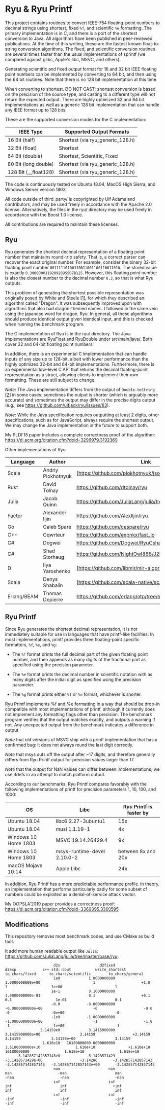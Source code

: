 # Ryu & Ryu Printf

This project contains routines to convert IEEE-754 floating-point numbers to
decimal strings using shortest, fixed `%f`, and scientific `%e`
formatting. The primary implementation is in C, and there is a port of the
shortest conversion to Java. All algorithms have been published in
peer-reviewed publications. At the time of this writing, these are the fastest
known float-to-string conversion algorithms. The fixed, and scientific
conversion routines are several times faster than the usual implementations
of sprintf (we compared against glibc, Apple's libc, MSVC, and others).

Generating scientific and fixed output format for 16 and 32 bit IEEE floating
point numbers can be implemented by converting to 64 bit, and then using the
64 bit routines. Note that there is no 128 bit implementation at this time.

When converting to shortest, DO NOT CAST; shortest conversion is based on the
precision of the source type, and casting to a different type will not return
the expected output. There are highly optimized 32 and 64 bit implementations
as well as a generic 128 bit implementation that can handle any IEEE format
up to 128 bits.

These are the supported conversion modes for the C implementation:

| IEEE Type            | Supported Output Formats         |
| -------------------- | -------------------------------- |
| 16 Bit (half)        | Shortest (via ryu_generic_128.h) |
| 32 Bit (float)       | Shortest                         |
| 64 Bit (double)      | Shortest, Scientific, Fixed      |
| 80 Bit (long double) | Shortest (via ryu_generic_128.h) |
| 128 Bit (__float128) | Shortest (via ryu_generic_128.h) |

The code is continuously tested on Ubuntu 18.04, MacOS High Sierra, and Windows
Server version 1803.

All code outside of third_party/ is copyrighted by Ulf Adams and contributors,
and may be used freely in accordance with the Apache 2.0 license.
Alternatively, the files in the ryu/ directory may be used freely in accordance
with the Boost 1.0 license.

All contributions are required to maintain these licenses.

## Ryu
Ryu generates the shortest decimal representation of a floating point number
that maintains round-trip safety. That is, a correct parser can recover the
exact original number. For example, consider the binary 32-bit floating point
number `00111110100110011001100110011010`. The stored value is exactly
`0.300000011920928955078125`. However, this floating point number is also
the closest number to the decimal number `0.3`, so that is what Ryu
outputs.

This problem of generating the shortest possible representation was originally
posed by White and Steele [[1]], for which they described an algorithm called
"Dragon". It was subsequently improved upon with algorithms that also had
dragon-themed names. I followed in the same vein using the japanese word for
dragon, Ryu. In general, all these algorithms should produce identical output
given identical input, and this is checked when running the benchmark program.

The C implementation of Ryu is in the ryu/ directory. The Java implementations
are RyuFloat and RyuDouble under src/main/java/. Both cover 32 and 64-bit
floating point numbers.

In addition, there is an experimental C implementation that can handle inputs
of any size up to 128-bit, albeit with lower performance than the highly
optimized 32-bit and 64-bit implementations. Furthermore, there is an
experimental low-level C API that returns the decimal floating-point
representation as a struct, allowing clients to implement their own formatting.
These are still subject to change.

*Note*: The Java implementation differs from the output of `Double.toString`
[[2]] in some cases: sometimes the output is shorter (which is arguably more
accurate) and sometimes the output may differ in the precise digits output
(e.g., see https://github.com/ulfjack/ryu/issues/83).

*Note*: While the Java specification requires outputting at least 2 digits,
other specifications, such as for JavaScript, always require the shortest output.
We may change the Java implementation in the future to support both.

My PLDI'18 paper includes a complete correctness proof of the algorithm:
https://dl.acm.org/citation.cfm?doid=3296979.3192369

Other implementations of Ryu:

| Language         | Author             | Link                                          |
|------------------|--------------------|-----------------------------------------------|
| Scala            | Andriy Plokhotnyuk | [https://github.com/plokhotnyuk/jsoniter-scala][3] |
| Rust             | David Tolnay       | https://github.com/dtolnay/ryu                |
| Julia            | Jacob Quinn        | https://github.com/JuliaLang/julia/tree/master/base/ryu |
| Factor           | Alexander Iljin    | https://github.com/AlexIljin/ryu              |
| Go               | Caleb Spare        | https://github.com/cespare/ryu                |
| C++              | Cqwrteur           | https://github.com/expnkx/fast_io             |
| C#               | Dogwei             | https://github.com/Dogwei/RyuCsharp           |
| C#               | Shad Storhaug      | https://github.com/NightOwl888/J2N            |
| D                | Ilya Yaroshenko    | [https://github.com/libmir/mir-algorithm][5]  |
| Scala            | Denys Shabalin     | [https://github.com/scala-native/scala-native][4] |
| Erlang/BEAM      | Thomas Depierre    | https://github.com/erlang/otp/tree/master/erts/emulator/ryu |


[1]: https://dl.acm.org/citation.cfm?id=93559

[2]: https://docs.oracle.com/javase/10/docs/api/java/lang/Double.html#toString(double)

[3]: https://github.com/plokhotnyuk/jsoniter-scala/blob/6e6bb9d7bed6de341ce0b781b403eb671d008468/jsoniter-scala-core/jvm/src/main/scala/com/github/plokhotnyuk/jsoniter_scala/core/JsonWriter.scala#L1777-L2262

[4]: https://github.com/scala-native/scala-native/tree/master/nativelib/src/main/scala/scala/scalanative/runtime/ieee754tostring/ryu

[5]: https://github.com/libmir/mir-algorithm/tree/master/source/mir/bignum/internal/ryu

## Ryu Printf
Since Ryu generates the shortest decimal representation, it is not immediately
suitable for use in languages that have printf-like facilities. In most
implementations, printf provides three floating-point specific formatters,
`%f`, `%e`, and `%g`:

 - The `%f` format prints the full decimal part of the given floating point
   number, and then appends as many digits of the fractional part as specified
   using the precision parameter.

 - The `%e` format prints the decimal number in scientific notation with as
   many digits after the initial digit as specified using the precision
   parameter.

 - The `%g` format prints either `%f` or `%e` format, whichever is
   shorter.

Ryu Printf implements %f and %e formatting in a way that should be drop-in
compatible with most implementations of printf, although it currently does not
implement any formatting flags other than precision. The benchmark program
verifies that the output matches exactly, and outputs a warning if not. Any
unexpected output from the benchmark indicates a difference in output.

*Note* that old versions of MSVC ship with a printf implementation that has a
confirmed bug: it does not always round the last digit correctly.

*Note* that msys cuts off the output after ~17 digits, and therefore generally
differs from Ryu Printf output for precision values larger than 17.

*Note* that the output for NaN values can differ between implementations; we use
ifdefs in an attempt to match platform output.

According to our benchmarks, Ryu Printf compares favorably with the following
implementations of printf for precision parameters 1, 10, 100, and 1000:

| OS                   | Libc                        | Ryu Printf is faster by |
|----------------------|-----------------------------|-------------------------|
| Ubuntu 18.04         | libc6 2.27-3ubuntu1         | 15x                     |
| Ubuntu 18.04         | musl 1.1.19-1               | 4x                      |
| Windows 10 Home 1803 | MSVC 19.14.26429.4          | 9x                      |
| Windows 10 Home 1803 | msys-runtime-devel 2.10.0-2 | between 8x and 20x      |
| macOS Mojave 10.14   | Apple Libc                  | 24x                     |

In addition, Ryu Printf has a more predictable performance profile. In theory,
an implementation that performs particularly badly for some subset of numbers
could be exploited as a denial-of-service attack vector.

My OOPSLA'2019 paper provides a correctness proof:
https://dl.acm.org/citation.cfm?doid=3366395.3360595


## Modifications

This repository removes most benchmark codes, and use CMake as build tool.

It add more human readable output like `Julia`: https://github.com/JuliaLang/julia/tree/master/base/ryu.

```text
                      d2s                  d2fixed                    d2exp            c++ std::cout           write_shortest           to_chars/fixed      to_chars/scientific        to_chars/general
                      1e0             1.0000000000         1.0000000000e+00                        1                     +1.0                        1                    1e+00                        1
                     1e-1             0.1000000000         1.0000000000e-01                      0.1                     +0.1                      0.1                    1e-01                      0.1
                     -0.0            -0.0000000000        -0.0000000000e+00                       -0                     -0.0                       -0                   -0e+00                       -0
                     -1e0            -1.0000000000        -1.0000000000e+00                       -1                     -1.0                       -1                   -1e+00                       -1
                3.14159e0             3.1415900000         3.1415900000e+00                  3.14159                 +3.14159                  3.14159              3.14159e+00                  3.14159
                 1.618e10   16180000000.0000000000         1.6180000000e+10                1.618e+10               +1.618e+10              16180000000                1.618e+10                1.618e+10
     -3.142857142857143e0            -3.1428571429        -3.1428571429e+00                 -3.14286       -3.142857142857143       -3.142857142857143   -3.142857142857143e+00       -3.142857142857143
                      nan                      nan                      nan                     -nan                      nan                     -nan                     -nan                     -nan
                      inf                      inf                      inf                      inf                     +inf                      inf                      inf                      inf
                     -inf                     -inf                     -inf                     -inf                     -inf                     -inf                     -inf                     -inf
```